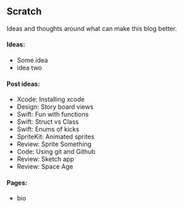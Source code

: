 Scratch
---

Ideas and thoughts around what can make this blog better.

#### Ideas:

- Some idea
- idea two 

#### Post ideas:

- Xcode: Installing xcode
- Design: Story board views
- Swift: Fun with functions
- Swift: Struct vs Class
- Swift: Enums of kicks
- SpriteKit: Animated sprites
- Review: Sprite Something
- Code: Using git and Github
- Review: Sketch app
- Review: Space Age


#### Pages:

- bio